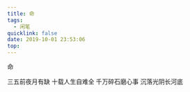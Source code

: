 ```yaml
---
title: 命
tags:
  - 闲笔
quicklink: false
date: 2019-10-01 23:53:06
top:
---
```

命

三五前夜月有缺
十载人生自难全
千万碎石磨心事
沉落光阴长河底
